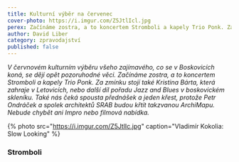 ```yaml
---
title: Kulturní výběr na červenec
cover-photo: https://i.imgur.com/Z5JtlIcl.jpg
perex: Začínáme zostra, a to koncertem Stromboli a kapely Trio Ponk. Za zmínku stojí také Kristina Bárta, která zahraje v Letovicích, nebo další díl pořadu Jazz and Blues v boskovickém skleníku. Petr Ondráček a spolek architektů SRAB budou křtít takzvanou ArchiMapu a nebude chybět ani Impro nebo filmová nabídka.
author: David Liber
category: zpravodajství
published: false
---
```


*V červnovém kulturním výběru všeho zajímavého, co se v Boskovicích koná, se dějí opět pozoruhodné věci. Začínáme zostra, a to koncertem Stromboli a kapely Trio Ponk. Za zmínku stojí také Kristina Bárta, která zahraje v Letovicích, nebo další díl pořadu Jazz and Blues v boskovickém skleníku. Také nás čeká spousta přednášek a jeden křest, protože Petr Ondráček a spolek architektů SRAB budou křtít takzvanou ArchiMapu. Nebude chybět ani Impro nebo filmová nabídka.*

{% photo src="https://i.imgur.com/Z5JtlIc.jpg" caption="Vladimír Kokolia: Slow Looking" %}

### Stromboli
